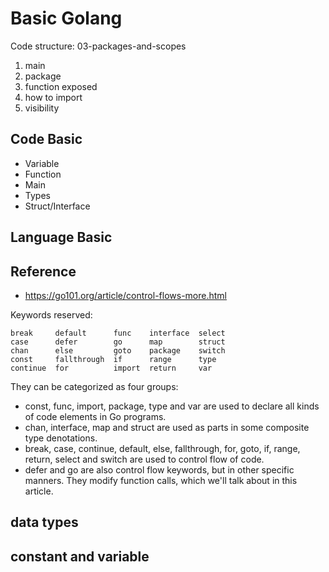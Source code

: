 # Basic Golang

Code structure: 03-packages-and-scopes
1. main
2. package
3. function exposed
4. how to  import
5. visibility

## Code Basic

- Variable
- Function
- Main
- Types
- Struct/Interface

## Language Basic
## Reference

- https://go101.org/article/control-flows-more.html

Keywords reserved:


```shell
break     default      func    interface  select
case      defer        go      map        struct
chan      else         goto    package    switch
const     fallthrough  if      range      type
continue  for          import  return     var
```

They can be categorized as four groups:
- const, func, import, package, type and var are used to declare all kinds of code elements in Go programs.
- chan, interface, map and struct are used as parts in some composite type denotations.
- break, case, continue, default, else, fallthrough, for, goto, if, range, return, select and switch are used to control flow of code.
- defer and go are also control flow keywords, but in other specific manners. They modify function calls, which we'll talk about in this article.

## data types

## constant and variable